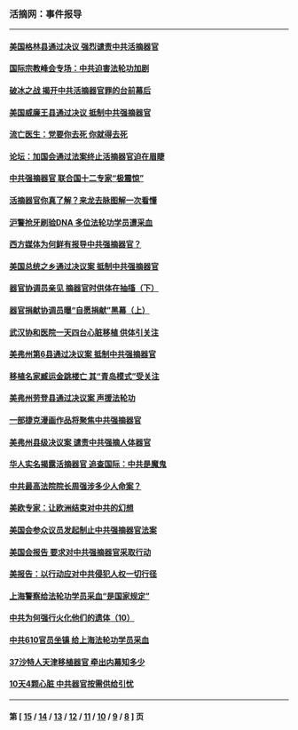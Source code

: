 ### 活摘网：事件报导
---
#### [美国格林县通过决议 强烈谴责中共活摘器官](../../pages/nf5877/n13119367.md?08200430) 
#### [国际宗教峰会专场：中共迫害法轮功加剧](../../pages/nf5877/n13088279.md?08200430) 
#### [破冰之战 揭开中共活摘器官罪的台前幕后](../../pages/nf5877/n13082457.md?08200430) 
#### [美国威廉王县通过决议 抵制中共强摘器官](../../pages/nf5877/n13056521.md?08200430) 
#### [流亡医生：党要你去死 你就得去死](../../pages/nf5877/n13052835.md?08200430) 
#### [论坛：加国会通过法案终止活摘器官迫在眉睫](../../pages/nf5877/n13029839.md?08200430) 
#### [中共强摘器官 联合国十二专家“极震惊”](../../pages/nf5877/n13024313.md?08200430) 
#### [活摘器官你真了解？来龙去脉图解一次看懂](../../pages/nf5877/n13013820.md?08200430) 
#### [沪警抢牙刷验DNA 多位法轮功学员遭采血](../../pages/nf5877/n12969218.md?08200430) 
#### [西方媒体为何鲜有报导中共强摘器官？](../../pages/nf5877/n12932034.md?08200430) 
#### [美国总统之乡通过决议案 抵制中共强摘器官](../../pages/nf5877/n12908242.md?08200430) 
#### [器官协调员亲见 摘器官时供体在抽搐（下）](../../pages/nf5877/n12898622.md?08200430) 
#### [器官捐献协调员曝“自愿捐献”黑幕（上）](../../pages/nf5877/n12878830.md?08200430) 
#### [武汉协和医院一天四台心脏移植 供体引关注](../../pages/nf5877/n12863175.md?08200430) 
#### [美弗州第6县通过决议案 抵制中共强摘器官](../../pages/nf5877/n12805218.md?08200430) 
#### [移植名家臧运金跳楼亡 其“青岛模式”受关注](../../pages/nf5877/n12803746.md?08200430) 
#### [美弗州劳登县通过决议案 声援法轮功](../../pages/nf5877/n12785715.md?08200430) 
#### [一部捷克漫画作品将聚焦中共强摘器官](../../pages/nf5877/n12785954.md?08200430) 
#### [美弗州县级决议案 谴责中共强摘人体器官](../../pages/nf5877/n12721290.md?08200430) 
#### [华人实名揭露活摘器官 追查国际：中共是魔鬼](../../pages/nf5877/n12691724.md?08200430) 
#### [中共最高法院院长周强涉多少人命案？](../../pages/nf5877/n12678074.md?08200430) 
#### [美欧专家：让欧洲结束对中共的幻想](../../pages/nf5877/n12652921.md?08200430) 
#### [美国会参众议员发起制止中共强摘器官法案](../../pages/nf5877/n12627668.md?08200430) 
#### [美国会报告 要求对中共强摘器官采取行动](../../pages/nf5877/n12448233.md?08200430) 
#### [美报告：以行动应对中共侵犯人权一切行径](../../pages/nf5877/n12443204.md?08200430) 
#### [上海警察给法轮功学员采血“是国家规定”](../../pages/nf5877/n12371027.md?08200430) 
#### [中共为何强行火化他们的遗体（10）](../../pages/nf5877/n12352363.md?08200430) 
#### [中共610官员坐镇 给上海法轮功学员采血](../../pages/nf5877/n12350295.md?08200430) 
#### [37沙特人天津移植器官 牵出内幕知多少](../../pages/nf5877/n12338586.md?08200430) 
#### [10天4颗心脏 中共器官按需供给引忧](../../pages/nf5877/n12326366.md?08200430) 

---
#### 第 [ [15](./15.md?08200430) / [14](./14.md?08200430) / [13](./13.md?08200430) / [12](./12.md?08200430) / [11](./11.md?08200430) / [10](./10.md?08200430) / [9](./9.md?08200430) / [8](./8.md?08200430) ] 页
